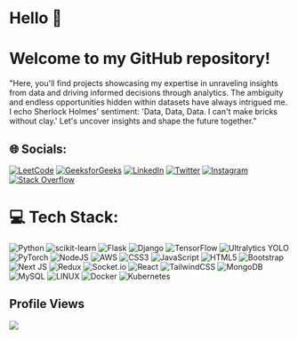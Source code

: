 # Hello 👋 
# Welcome to my GitHub repository!

"Here, you'll find projects showcasing my expertise in unraveling insights from data and driving informed decisions through analytics. The ambiguity and endless opportunities hidden within datasets have always intrigued me. I echo Sherlock Holmes' sentiment: 'Data, Data, Data. I can't make bricks without clay.' Let's uncover insights and shape the future together."
## 🌐 Socials:
[![LeetCode](https://img.shields.io/badge/LeetCode-%23FFA116.svg?style=for-the-badge&logo=leetcode&logoColor=white)](https://leetcode.com/u/himanshudash10/) [![GeeksforGeeks](https://img.shields.io/badge/GeeksforGeeks-%2300A651.svg?style=for-the-badge&logo=geeksforgeeks&logoColor=white)](https://www.geeksforgeeks.org/user/himanshudash10/) [![LinkedIn](https://img.shields.io/badge/LinkedIn-%230077B5.svg?logo=linkedin&logoColor=white)](https://www.linkedin.com/in/himanshu-dash-b18395216/)
[![Twitter](https://img.shields.io/badge/Twitter-%231DA1F2.svg?logo=Twitter&logoColor=white)]() [![Instagram](https://img.shields.io/badge/Instagram-%23E4405F.svg?logo=Instagram&logoColor=white)]() [![Stack Overflow](https://img.shields.io/badge/-Stackoverflow-FE7A16?logo=stack-overflow&logoColor=white)]()

# 💻 Tech Stack:
![Python](https://img.shields.io/badge/Python-3776AB?style=for-the-badge&logo=python&logoColor=white) ![scikit-learn](https://img.shields.io/badge/scikit_learn-%23F7931E.svg?style=for-the-badge&logo=scikit-learn&logoColor=white) ![Flask](https://img.shields.io/badge/Flask-%23000.svg?style=for-the-badge&logo=Flask&logoColor=white) ![Django](https://img.shields.io/badge/Django-%23092E20.svg?style=for-the-badge&logo=Django&logoColor=white) ![TensorFlow](https://img.shields.io/badge/TensorFlow-%23FF6F00.svg?style=for-the-badge&logo=TensorFlow&logoColor=white) ![Ultralytics YOLO](https://img.shields.io/badge/Ultralytics_YOLO-%23232F3E.svg?style=for-the-badge&logo=Python&logoColor=white) ![PyTorch](https://img.shields.io/badge/PyTorch-%23EE4C2C.svg?style=for-the-badge&logo=PyTorch&logoColor=white) ![NodeJS](https://img.shields.io/badge/node.js-6DA55F?style=for-the-badge&logo=node.js&logoColor=white) ![AWS](https://img.shields.io/badge/AWS-%23FF9900.svg?style=for-the-badge&logo=amazon-aws&logoColor=white) ![CSS3](https://img.shields.io/badge/css3-%231572B6.svg?style=for-the-badge&logo=css3&logoColor=white) ![JavaScript](https://img.shields.io/badge/javascript-%23323330.svg?style=for-the-badge&logo=javascript&logoColor=%23F7DF1E) ![HTML5](https://img.shields.io/badge/html5-%23E34F26.svg?style=for-the-badge&logo=html5&logoColor=white) ![Bootstrap](https://img.shields.io/badge/bootstrap-%23563D7C.svg?style=for-the-badge&logo=bootstrap&logoColor=white) ![Next JS](https://img.shields.io/badge/Next-black?style=for-the-badge&logo=next.js&logoColor=white) ![Redux](https://img.shields.io/badge/redux-%23593d88.svg?style=for-the-badge&logo=redux&logoColor=white) ![Socket.io](https://img.shields.io/badge/Socket.io-black?style=for-the-badge&logo=socket.io&badgeColor=010101) ![React](https://img.shields.io/badge/react-%2320232a.svg?style=for-the-badge&logo=react&logoColor=%2361DAFB) ![TailwindCSS](https://img.shields.io/badge/tailwindcss-%2338B2AC.svg?style=for-the-badge&logo=tailwind-css&logoColor=white) ![MongoDB](https://img.shields.io/badge/MongoDB-%234ea94b.svg?style=for-the-badge&logo=mongodb&logoColor=white) ![MySQL](https://img.shields.io/badge/mysql-%2300f.svg?style=for-the-badge&logo=mysql&logoColor=white) ![LINUX](https://img.shields.io/badge/Linux-FCC624?style=for-the-badge&logo=linux&logoColor=black) ![Docker](https://img.shields.io/badge/docker-%230db7ed.svg?style=for-the-badge&logo=docker&logoColor=white) ![Kubernetes](https://img.shields.io/badge/kubernetes-%23326ce5.svg?style=for-the-badge&logo=kubernetes&logoColor=white)


## Profile Views
![](https://komarev.com/ghpvc/?username=himanshudash132&color=blue)


